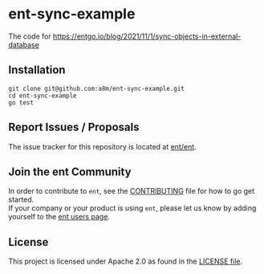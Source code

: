 # ent-sync-example

The code for https://entgo.io/blog/2021/11/1/sync-objects-in-external-database

## Installation

```shell
git clone git@github.com:a8m/ent-sync-example.git
cd ent-sync-example
go test
```

## Report Issues / Proposals

The issue tracker for this repository is located at [ent/ent](https://github.com/ent/ent/issues).

## Join the ent Community
In order to contribute to `ent`, see the [CONTRIBUTING](https://github.com/ent/ent/blob/master/CONTRIBUTING.md) file for how to go get started.  
If your company or your product is using `ent`, please let us know by adding yourself to the [ent users page](https://github.com/ent/ent/wiki/ent-users).

## License
This project is licensed under Apache 2.0 as found in the [LICENSE file](LICENSE).